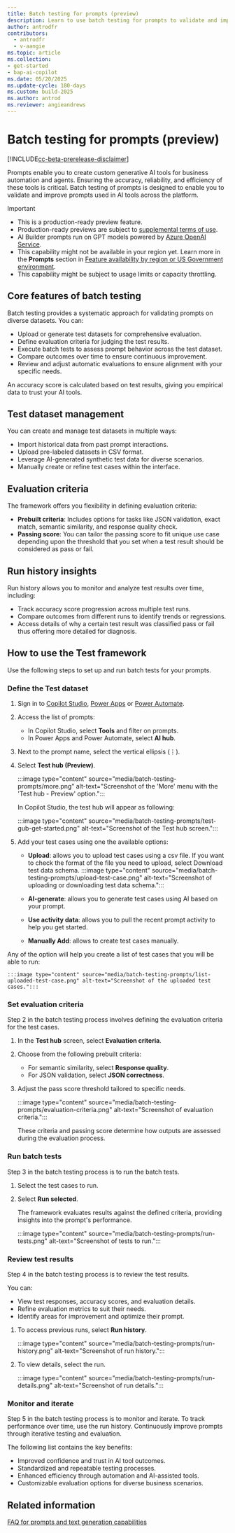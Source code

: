 ```yaml
---
title: Batch testing for prompts (preview)
description: Learn to use batch testing for prompts to validate and improve prompts used in AI tools across the platform.
author: antrodfr
contributors:
  - antrodfr
  - v-aangie
ms.topic: article
ms.collection: 
- get-started
- bap-ai-copilot
ms.date: 05/20/2025
ms.update-cycle: 180-days
ms.custom: build-2025
ms.author: antrod
ms.reviewer: angieandrews
---
```


# Batch testing for prompts (preview)

[!INCLUDE[cc-beta-prerelease-disclaimer](./includes/cc-beta-prerelease-disclaimer.md)]

Prompts enable you to create custom generative AI tools for business automation and agents. Ensuring the accuracy, reliability, and efficiency of these tools is critical. Batch testing of prompts is designed to enable you to validate and improve prompts used in AI tools across the platform.

> [!IMPORTANT]
>- This is a production-ready preview feature.
>- Production-ready previews are subject to [supplemental terms of use](https://go.microsoft.com/fwlink/?linkid=2189520).
>- AI Builder prompts run on GPT models powered by [Azure OpenAI Service](/azure/ai-services/openai/whats-new).
>- This capability might not be available in your region yet. Learn more in the **Prompts** section in [Feature availability by region or US Government environment](availability-region.md#prompts).
>- This capability might be subject to usage limits or capacity throttling.

## Core features of batch testing

Batch testing provides a systematic approach for validating prompts on diverse datasets. You can:

- Upload or generate test datasets for comprehensive evaluation.
- Define evaluation criteria for judging the test results.
- Execute batch tests to assess prompt behavior across the test dataset.
- Compare outcomes over time to ensure continuous improvement.
- Review and adjust automatic evaluations to ensure alignment with your specific needs.

An accuracy score is calculated based on test results, giving you empirical data to trust your AI tools.

## Test dataset management

You can create and manage test datasets in multiple ways:

- Import historical data from past prompt interactions.
- Upload pre-labeled datasets in CSV format.
- Leverage AI-generated synthetic test data for diverse scenarios.
- Manually create or refine test cases within the interface.

## Evaluation criteria

The framework offers you flexibility in defining evaluation criteria:

- **Prebuilt criteria**: Includes options for tasks like JSON validation, exact match, semantic similarity, and response quality check.
- **Passing score**: You can tailor the passing score to fit unique use case depending upon the threshold that you set when a test result should be considered as pass or fail.

## Run history insights

Run history allows you to monitor and analyze test results over time, including:

- Track accuracy score progression across multiple test runs.
- Compare outcomes from different runs to identify trends or regressions.
- Access details of why a certain test result was classified pass or fail thus offering more detailed for diagnosis.

## How to use the Test framework

Use the following steps to set up and run batch tests for your prompts.

### Define the Test dataset

1. Sign in to [Copilot Studio](https://copilotstudio.microsoft.com), [Power Apps](https://make.powerapps.com) or [Power Automate](https://make.powerautomate.com).
1. Access the list of prompts:
   - In Copilot Studio, select **Tools** and filter on prompts.
   - In Power Apps and Power Automate, select **AI hub**.

1. Next to the prompt name, select the vertical ellipsis (&vellip;).
1. Select **Test hub (Preview)**.

    :::image type="content" source="media/batch-testing-prompts/more.png" alt-text="Screenshot of the 'More' menu with the 'Test hub - Preview' option.":::

   In Copilot Studio, the test hub will appear as following:

    :::image type="content" source="media/batch-testing-prompts/test-gub-get-started.png" alt-text="Screenshot of the Test hub screen.":::

1. Add your test cases using one the available options:
   - **Upload**: allows you to upload test cases using a csv file. If you want to check the format of the file you need to upload, select Download test data schema.
     :::image type="content" source="media/batch-testing-prompts/upload-test-case.png" alt-text="Screenshot of uploading or downloading test data schema.":::

   - **AI-generate**: allows you to generate test cases using AI based on your prompt.
   - **Use activity data**: allows you to pull the recent prompt activity to help you get started.
   - **Manually Add**: allows to create test cases manually.

Any of the option will help you create a list of test cases that you will be able to run:
  
    :::image type="content" source="media/batch-testing-prompts/list-uploaded-test-case.png" alt-text="Screenshot of the uploaded test cases.":::


### Set evaluation criteria

Step 2 in the batch testing process involves defining the evaluation criteria for the test cases.

1. In the **Test hub** screen, select **Evaluation criteria**.
1. Choose from the following prebuilt criteria:
    - For semantic similarity, select **Response quality**.
    - For JSON validation, select **JSON correctness**.
1. Adjust the pass score threshold tailored to specific needs.

    :::image type="content" source="media/batch-testing-prompts/evaluation-criteria.png" alt-text="Screenshot of evaluation criteria.":::

    These criteria and passing score determine how outputs are assessed during the evaluation process.

### Run batch tests

Step 3 in the batch testing process is to run the batch tests.

1. Select the test cases to run.
1. Select **Run selected**.

    The framework evaluates results against the defined criteria, providing insights into the prompt's performance.

    :::image type="content" source="media/batch-testing-prompts/run-tests.png" alt-text="Screenshot of tests to run.":::

### Review test results

Step 4 in the batch testing process is to review the test results.

You can:
- View test responses, accuracy scores, and evaluation details.
- Refine evaluation metrics to suit their needs.
- Identify areas for improvement and optimize their prompt.

1. To access previous runs, select **Run history**.

    :::image type="content" source="media/batch-testing-prompts/run-history.png" alt-text="Screenshot of run history.":::

1. To view details, select the run.

    :::image type="content" source="media/batch-testing-prompts/run-details.png" alt-text="Screenshot of run details.":::

### Monitor and iterate

Step 5 in the batch testing process is to monitor and iterate. To track performance over time, use the run history. Continuously improve prompts through iterative testing and evaluation.

The following list contains the key benefits:
- Improved confidence and trust in AI tool outcomes.
- Standardized and repeatable testing processes.
- Enhanced efficiency through automation and AI-assisted tools.
- Customizable evaluation options for diverse business scenarios.

## Related information

[FAQ for prompts and text generation capabilities](faqs-text-generation.md)
